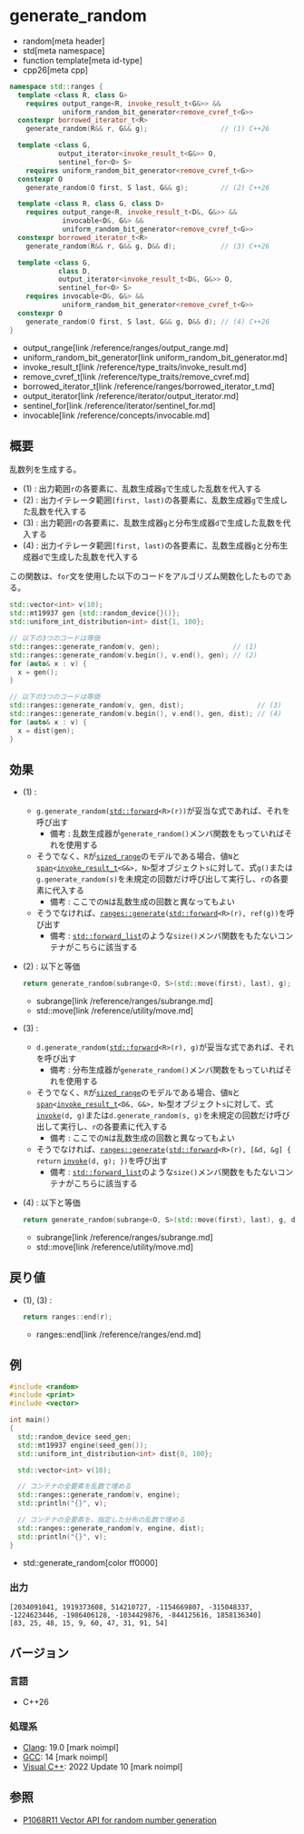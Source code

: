 # generate_random
* random[meta header]
* std[meta namespace]
* function template[meta id-type]
* cpp26[meta cpp]

```cpp
namespace std::ranges {
  template <class R, class G>
    requires output_range<R, invoke_result_t<G&>> &&
             uniform_random_bit_generator<remove_cvref_t<G>>
  constexpr borrowed_iterator_t<R>
    generate_random(R&& r, G&& g);                  // (1) C++26

  template <class G,
            output_iterator<invoke_result_t<G&>> O,
            sentinel_for<O> S>
    requires uniform_random_bit_generator<remove_cvref_t<G>>
  constexpr O
    generate_random(O first, S last, G&& g);        // (2) C++26

  template <class R, class G, class D>
    requires output_range<R, invoke_result_t<D&, G&>> &&
             invocable<D&, G&> &&
             uniform_random_bit_generator<remove_cvref_t<G>>
  constexpr borrowed_iterator_t<R>
    generate_random(R&& r, G&& g, D&& d);           // (3) C++26

  template <class G,
            class D,
            output_iterator<invoke_result_t<D&, G&>> O,
            sentinel_for<O> S>
    requires invocable<D&, G&> &&
             uniform_random_bit_generator<remove_cvref_t<G>>
  constexpr O
    generate_random(O first, S last, G&& g, D&& d); // (4) C++26
}
```
* output_range[link /reference/ranges/output_range.md]
* uniform_random_bit_generator[link uniform_random_bit_generator.md]
* invoke_result_t[link /reference/type_traits/invoke_result.md]
* remove_cvref_t[link /reference/type_traits/remove_cvref.md]
* borrowed_iterator_t[link /reference/ranges/borrowed_iterator_t.md]
* output_iterator[link /reference/iterator/output_iterator.md]
* sentinel_for[link /reference/iterator/sentinel_for.md]
* invocable[link /reference/concepts/invocable.md]

## 概要
乱数列を生成する。

- (1) : 出力範囲`r`の各要素に、乱数生成器`g`で生成した乱数を代入する
- (2) : 出力イテレータ範囲`[first, last)`の各要素に、乱数生成器`g`で生成した乱数を代入する
- (3) : 出力範囲`r`の各要素に、乱数生成器`g`と分布生成器`d`で生成した乱数を代入する
- (4) : 出力イテレータ範囲`[first, last)`の各要素に、乱数生成器`g`と分布生成器`d`で生成した乱数を代入する

この関数は、`for`文を使用した以下のコードをアルゴリズム関数化したものである。

```cpp
std::vector<int> v(10);
std::mt19937 gen {std::random_device{}()};
std::uniform_int_distribution<int> dist{1, 100};

// 以下の3つのコードは等価
std::ranges::generate_random(v, gen);                  // (1)
std::ranges::generate_random(v.begin(), v.end(), gen); // (2)
for (auto& x : v) {
  x = gen();
}

// 以下の3つのコードは等価
std::ranges::generate_random(v, gen, dist);                  // (3)
std::ranges::generate_random(v.begin(), v.end(), gen, dist); // (4)
for (auto& x : v) {
  x = dist(gen);
}
```


## 効果
- (1) :
    - `g.generate_random(`[`std::forward`](/reference/utility/forward.md)`<R>(r))`が妥当な式であれば、それを呼び出す
        - 備考 : 乱数生成器が`generate_random()`メンバ関数をもっていればそれを使用する
    - そうでなく、`R`が[`sized_range`](/reference/ranges/sized_range.md)のモデルである場合、値`N`と[`span`](/reference/span/span.md)`<`[`invoke_result_t`](/reference/type_traits/invoke_result.md)`<G&>, N>`型オブジェクト`s`に対して、式`g()`または`g.generate_random(s)`を未規定の回数だけ呼び出して実行し、`r`の各要素に代入する
        - 備考 : ここでの`N`は乱数生成の回数と異なってもよい
    - そうでなければ、[`ranges::generate`](/reference/algorithm/ranges_generate.md)`(`[`std::forward`](/reference/utility/forward.md)`<R>(r), ref(g))`を呼び出す
        - 備考 : [`std::forward_list`](/reference/forward_list/forward_list.md)のような`size()`メンバ関数をもたないコンテナがこちらに該当する

- (2) : 以下と等価
    ```cpp
    return generate_random(subrange<O, S>(std::move(first), last), g);
    ```
    * subrange[link /reference/ranges/subrange.md]
    * std::move[link /reference/utility/move.md]

- (3) :
     - `d.generate_random(`[`std::forward`](/reference/utility/forward.md)`<R>(r), g)`が妥当な式であれば、それを呼び出す
        - 備考 : 分布生成器が`generate_random()`メンバ関数をもっていればそれを使用する
    - そうでなく、`R`が[`sized_range`](/reference/ranges/sized_range.md)のモデルである場合、値`N`と[`span`](/reference/span/span.md)`<`[`invoke_result_t`](/reference/type_traits/invoke_result.md)`<D&, G&>, N>`型オブジェクト`s`に対して、式[`invoke`](/reference/functional/invoke.md)`(d, g)`または`d.generate_random(s, g)`を未規定の回数だけ呼び出して実行し、`r`の各要素に代入する
        - 備考 : ここでの`N`は乱数生成の回数と異なってもよい
    - そうでなければ、[`ranges::generate`](/reference/algorithm/ranges_generate.md)`(`[`std::forward`](/reference/utility/forward.md)`<R>(r), [&d, &g] { return` [`invoke`](/reference/functional/invoke.md)`(d, g); })`を呼び出す
        - 備考 : [`std::forward_list`](/reference/forward_list/forward_list.md)のような`size()`メンバ関数をもたないコンテナがこちらに該当する

- (4) : 以下と等価
    ```cpp
    return generate_random(subrange<O, S>(std::move(first), last), g, d);
    ```
    * subrange[link /reference/ranges/subrange.md]
    * std::move[link /reference/utility/move.md]


## 戻り値
- (1), (3) :
    ```cpp
    return ranges::end(r);
    ```
    * ranges::end[link /reference/ranges/end.md]


## 例
```cpp example
#include <random>
#include <print>
#include <vector>

int main()
{
  std::random_device seed_gen;
  std::mt19937 engine(seed_gen());
  std::uniform_int_distribution<int> dist{0, 100};

  std::vector<int> v(10);

  // コンテナの全要素を乱数で埋める
  std::ranges::generate_random(v, engine);
  std::println("{}", v);

  // コンテナの全要素を、指定した分布の乱数で埋める
  std::ranges::generate_random(v, engine, dist);
  std::println("{}", v);
}
```
* std::generate_random[color ff0000]

### 出力
```
[2034091041, 1919373608, 514210727, -1154669807, -315048337, -1224623446, -1986406128, -1034429876, -844125616, 1858136340]
[83, 25, 48, 15, 9, 60, 47, 31, 91, 54]
```

## バージョン
### 言語
- C++26

### 処理系
- [Clang](/implementation.md#clang): 19.0 [mark noimpl]
- [GCC](/implementation.md#gcc): 14 [mark noimpl]
- [Visual C++](/implementation.md#visual_cpp): 2022 Update 10 [mark noimpl]


## 参照
- [P1068R11 Vector API for random number generation](https://open-std.org/jtc1/sc22/wg21/docs/papers/2024/p1068r11.pdf)
